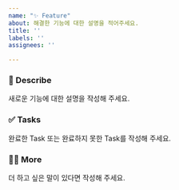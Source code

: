 ```yaml
---
name: "✨ Feature"
about: 해결한 기능에 대한 설명을 적어주세요.
title: ''
labels: ''
assignees: ''

---
```


### 📄 Describe
새로운 기능에 대한 설명을 작성해 주세요.

### ✅ Tasks
완료한 Task 또는 완료하지 못한 Task를 작성해 주세요.


### 🙋🏻 More
더 하고 싶은 말이 있다면 작성해 주세요.
